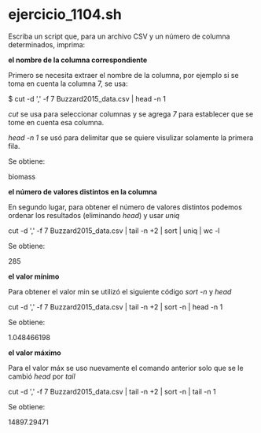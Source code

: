 # ejercicio_1104.sh

Escriba un script que, para un archivo CSV y un número de columna determinados, imprima:

**el nombre de la columna correspondiente**

Primero se necesita extraer el nombre de la columna, por ejemplo si se toma en cuenta la columna 7, se usa:

$ cut -d ',' -f 7 Buzzard2015_data.csv | head -n 1

*cut* se usa para seleccionar columnas y se agrega *7* para establecer que se tome en cuenta esa columna.

*head -n 1* se usó para delimitar que se quiere visulizar solamente la primera fila.

Se obtiene: 

biomass

**el número de valores distintos en la columna**

En segundo lugar, para obtener el número de valores distintos podemos ordenar los resultados (eliminando *head*) y usar *uniq*

cut -d ',' -f 7 Buzzard2015_data.csv | tail -n +2 | sort | uniq | wc -l       

Se obtiene:

285


**el valor mínimo**

Para obtener el valor min se utilizó el siguiente código *sort -n* y *head*

cut -d ',' -f 7 Buzzard2015_data.csv | tail -n +2 | sort -n | head -n 1       

Se obtiene:

1.048466198 

**el valor máximo**

Para el valor máx se uso nuevamente el comando anterior solo que se le cambió *head* por *tail*

cut -d ',' -f 7 Buzzard2015_data.csv | tail -n +2 | sort -n | tail -n 1

Se obtiene:

14897.29471
